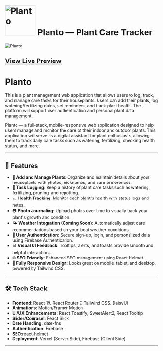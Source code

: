 # <img src="https://i.ibb.co/HpqKHdv4/logo.png" width="100" title="Planto"> Planto — Plant Care Tracker
 
 <img src="https://i.ibb.co/LdCF4xQY/Screenshot-1.png" width="" title="Planto">


<h2> <a href="https://green-3f4f3.web.app/" target="_blank">View Live Preview</a></h2>

# Planto 
This is a plant management web application that allows users to log, track, and manage care tasks for their houseplants. Users can add their plants, log watering/fertilizing dates, set reminders, and track plant health. The platform will support user authentication and personal plant data management.

Planto — a full-stack, mobile-responsive web application designed to help users manage and monitor the care of their indoor and outdoor plants. This application will serve as a digital assistant for plant enthusiasts, allowing them to track daily care tasks such as watering, fertilizing, checking health status, and more.

---

## 🌟 Features

- 🌱 **Add and Manage Plants**: Organize and maintain details about your houseplants with photos, nicknames, and care preferences.
- 📅 **Task Logging**: Keep a history of plant care tasks such as watering, fertilizing, pruning, and repotting.
- 📈 **Health Tracking**: Monitor each plant's health with status logs and notes.
- 📷 **Photo Journaling**: Upload photos over time to visually track your plant's growth and condition.
- 🌤️ **Weather Integration (Coming Soon)**: Automatically adjust care recommendations based on your local weather conditions.
- 🔐 **User Authentication**: Secure sign-up, login, and personalized data using Firebase Authentication.
- 📊 **Visual UI Feedback**: Tooltips, alerts, and toasts provide smooth and helpful interactions.
- 🌐 **SEO Friendly**: Enhanced SEO management using React Helmet.
- 📱 **Fully Responsive Design**: Looks great on mobile, tablet, and desktop, powered by Tailwind CSS.

---

## 🛠️ Tech Stack

- **Frontend**: React 19, React Router 7, Tailwind CSS, DaisyUi
- **Animations**: Motion/Framer Motion
- **UI/UX Enhancements**: React Toastify, SweetAlert2, React Tooltip
- **Slider/Courasel**: React Slick
- **Date Handling**: date-fns
- **Authentication**: Firebase
- **SEO**:react-helmet
- **Deployment**: Vercel (Server Side), Firebase (Client Side)

---

